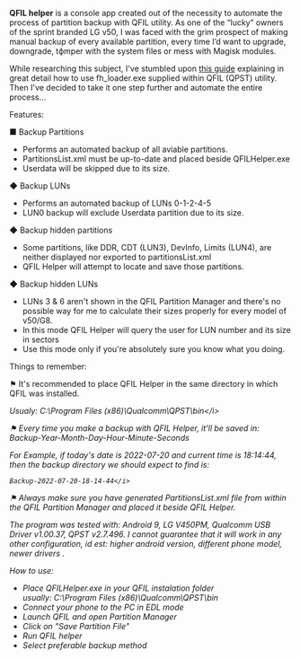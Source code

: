 <b>QFIL helper</b> is a console app created out of the necessity to automate the process of partition backup with QFIL utility.  As one of the “lucky” owners of the sprint branded LG v50, I was faced with the grim prospect of making manual backup of every available partition, every time I’d want to upgrade, downgrade, tфmper with the system files or mess with Magisk modules. 

While researching this subject, I've stumbled upon [this guide](https://forum.xda-developers.com/t/tutorial-full-flash-backup-and-restore.4362809/) explaining in great detail how to use fh_loader.exe supplied within QFIL (QPST) utility. Then I've decided to take it one step further and automate the entire process…

Features:

■ Backup Partitions
<ul>
<li>	Performs an automated backup of all aviable partitions. </li>
<li>	PartitionsList.xml must be up-to-date and placed beside QFILHelper.exe </li>
<li>	Userdata will be skipped due to its size. </li>
</ul>

◆ Backup LUNs
<ul>
<li>Performs an automated backup of LUNs 0-1-2-4-5</li>
<li>LUN0 backup will exclude Userdata partition due to its size.</li>
</ul>

◆ Backup hidden partitions
<ul>
<li>	Some partitions, like DDR, CDT  (LUN3), DevInfo, Limits (LUN4), are neither displayed nor exported to partitionsList.xml</li>
<li>	QFIL Helper will attempt to locate and save those partitions.</li>
</ul>

◆ Backup hidden LUNs
<ul>
<li>LUNs 3 & 6 aren't shown in the QFIL Partition Manager and there's no possible way for me to calculate their sizes properly for every model of v50/G8.</li>
<li>In this mode QFIL Helper will query the user for LUN number and its size in sectors</li>
<li>Use this mode only if you're absolutely sure you know what you doing.</li>
</ul>

Things to remember:

⚑ It's recommended to place QFIL Helper in the same directory in which QFIL was installed.

  <i>Usualy: C:\Program Files (x86)\Qualcomm\QPST\bin\</i>

⚑ Every time you make a backup with QFIL Helper, it'll be saved in: Backup-Year-Month-Day-Hour-Minute-Seconds

  <i>	For Example, if today's date is 2022-07-20 and current time is 18:14:44, 
	  then the backup directory we should expect to find is: 
	
	Backup-2022-07-20-18-14-44</i>

⚑ Always make sure you have generated PartitionsList.xml file from within the QFIL Partition Manager and placed it
  beside QFIL Helper.

The program was tested with: Android 9, LG V450PM, Qualcomm USB Driver v1.00.37, QPST v2.7.496. I cannot guarantee that it will work in any other configuration, id est: higher android version, different phone model, newer drivers .

How to use:
<ul>
<li>Place QFILHelper.exe in your QFIL instalation folder</li>
<i> usually: C:\Program Files (x86)\Qualcomm\QPST\bin </i>
<li>Connect your phone to the PC in EDL mode</li>
<li>Launch QFIL and open Partition Manager</li>
<li>Click on "Save Partition File"</li>
<li>Run QFIL helper</li>
<li>Select preferable backup method</li>
</ul>

